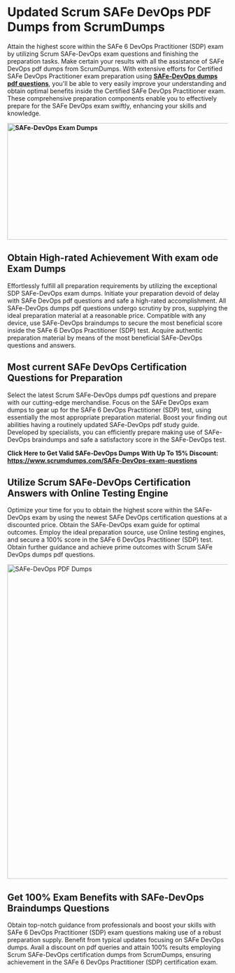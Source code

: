 <h1><strong>Updated Scrum SAFe DevOps PDF Dumps from ScrumDumps</strong></h1>
<p>Attain the highest score within the SAFe 6 DevOps Practitioner (SDP) exam by utilizing Scrum SAFe-DevOps exam questions and finishing the preparation tasks. Make certain your results with all the assistance of SAFe DevOps pdf dumps from ScrumDumps. With extensive efforts for Certified SAFe DevOps Practitioner exam preparation using <strong><a href="https://www.scrumdumps.com/SAFe-DevOps-exam-questions">SAFe-DevOps dumps pdf questions</a></strong>, you'll be able to very easily improve your understanding and obtain optimal benefits inside the Certified SAFe DevOps Practitioner exam. These comprehensive preparation components enable you to effectively prepare for the SAFe DevOps exam swiftly, enhancing your skills and knowledge.</p>
<p><strong><img src="https://i.ibb.co/8bjQb49/Copy-of-Cleaning-service-banner-Made-with-Poster-My-Wall-2.jpg" alt="SAFe-DevOps Exam Dumps" width="800" height="267" /></strong></p>
<h2><strong>Obtain High-rated Achievement With exam ode Exam Dumps</strong></h2>
<p>Effortlessly fulfill all preparation requirements by utilizing the exceptional SDP SAFe-DevOps exam dumps. Initiate your preparation devoid of delay with SAFe DevOps pdf questions and safe a high-rated accomplishment. All SAFe-DevOps dumps pdf questions undergo scrutiny by pros, supplying the ideal preparation material at a reasonable price. Compatible with any device, use SAFe-DevOps braindumps to secure the most beneficial score inside the SAFe 6 DevOps Practitioner (SDP) test. Acquire authentic preparation material by means of the most beneficial SAFe-DevOps questions and answers.</p>
<h2><strong>Most current SAFe DevOps Certification Questions for Preparation</strong></h2>
<p>Select the latest Scrum SAFe-DevOps dumps pdf questions and prepare with our cutting-edge merchandise. Focus on the SAFe DevOps exam dumps to gear up for the SAFe 6 DevOps Practitioner (SDP) test, using essentially the most appropriate preparation material. Boost your finding out abilities having a routinely updated SAFe-DevOps pdf study guide. Developed by specialists, you can efficiently prepare making use of SAFe-DevOps braindumps and safe a satisfactory score in the SAFe-DevOps test.</p>
<p><strong>Click Here to Get Valid SAFe-DevOps Dumps With Up To 15% Discount: <a href="https://www.scrumdumps.com/SAFe-DevOps-exam-questions">https://www.scrumdumps.com/SAFe-DevOps-exam-questions</a></strong></p>
<h2><strong>Utilize Scrum SAFe-DevOps Certification Answers with Online Testing Engine</strong></h2>
<p>Optimize your time for you to obtain the highest score within the SAFe-DevOps exam by using the newest SAFe DevOps certification questions at a discounted price. Obtain the SAFe-DevOps exam guide for optimal outcomes. Employ the ideal preparation source, use Online testing engines, and secure a 100% score in the SAFe 6 DevOps Practitioner (SDP) test. Obtain further guidance and achieve prime outcomes with Scrum SAFe DevOps dumps pdf questions.</p>
<p><a href="https://www.scrumdumps.com/SAFe-DevOps-exam-questions"><img src="https://i.ibb.co/F3py0hR/Copy-of-Offer-Social-Media-Ad-Made-with-Poster-My-Wall.jpg" alt="SAFe-DevOps PDF Dumps" width="720" height="" /></a></p>
<h2><strong>Get 100% Exam Benefits with SAFe-DevOps Braindumps Questions</strong></h2>
<p>Obtain top-notch guidance from professionals and boost your skills with SAFe 6 DevOps Practitioner (SDP) exam questions making use of a robust preparation supply. Benefit from typical updates focusing on SAFe DevOps dumps. Avail a discount on pdf queries and attain 100% results employing Scrum SAFe-DevOps certification dumps from ScrumDumps, ensuring achievement in the SAFe 6 DevOps Practitioner (SDP) certification exam.</p>
